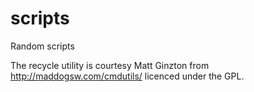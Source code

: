 # scripts
 Random scripts
 
The recycle utility is courtesy Matt Ginzton from http://maddogsw.com/cmdutils/ licenced under the GPL. 
